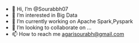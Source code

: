 - 👋 Hi, I’m @Sourabbh07
- 👀 I’m interested in Big Data
- 🌱 I’m currently working on Apache Spark,Pyspark
- 💞️ I’m looking to collaborate on ...
- 📫 How to reach me agarisourabh@gmail.com

<!---
Sourabbh07/Sourabbh07 is a ✨ special ✨ repository because its `README.md` (this file) appears on your GitHub profile.
You can click the Preview link to take a look at your changes.
--->
